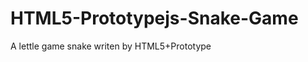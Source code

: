HTML5-Prototypejs-Snake-Game
============================

A lettle game snake writen by HTML5+Prototype
